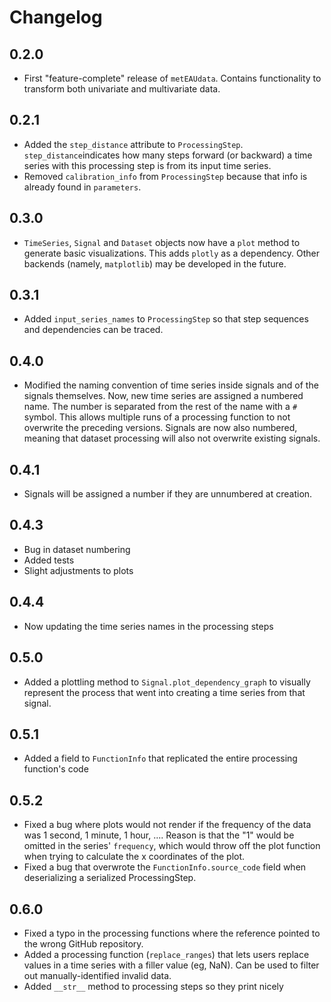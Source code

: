 # Changelog

## 0.2.0

- First "feature-complete" release of `metEAUdata`. Contains functionality to transform both univariate and multivariate data.

## 0.2.1

- Added the `step_distance` attribute to `ProcessingStep`. `step_distance`indicates how many steps forward (or backward) a time series with this processing step is from its input time series.
- Removed `calibration_info` from `ProcessingStep` because that info is already found in `parameters`.

## 0.3.0

- `TimeSeries`, `Signal` and `Dataset` objects now have a `plot` method to generate basic visualizations. This adds `plotly` as a dependency. Other backends (namely, `matplotlib`) may be developed in the future.

## 0.3.1

- Added `input_series_names` to `ProcessingStep` so that step sequences and dependencies can be traced.

## 0.4.0

- Modified the naming convention of time series inside signals and of the signals themselves. Now, new time series are assigned a numbered name. The number is separated from the rest of the name with a `#` symbol. This allows multiple runs of a processing function to not overwrite the preceding versions. Signals are now also numbered, meaning that dataset processing will also not overwrite existing signals.

## 0.4.1

- Signals will be assigned a number if they are unnumbered at creation.

## 0.4.3

- Bug in dataset numbering
- Added tests
- Slight adjustments to plots

## 0.4.4

- Now updating the time series names in the processing steps

## 0.5.0

- Added a plottling method to `Signal.plot_dependency_graph` to visually represent the process that went into creating a time series from that signal.

## 0.5.1

- Added a field to `FunctionInfo` that replicated the entire processing function's code

## 0.5.2

- Fixed a bug where plots would not render if the frequency of the data was 1 second, 1 minute, 1 hour, .... Reason is that the "1" would be omitted in the series' `frequency`, which would throw off the plot function when trying to calculate the x coordinates of the plot.
- Fixed a bug that overwrote the `FunctionInfo.source_code` field when deserializing a serialized ProcessingStep.

## 0.6.0

- Fixed a typo in the processing functions where the reference pointed to the wrong GitHub repository.
- Added a processing function (`replace_ranges`) that lets users replace values in a time series with a filler value (eg, NaN). Can be used to filter out manually-identified invalid data.
- Added `__str__` method to processing steps so they print nicely
